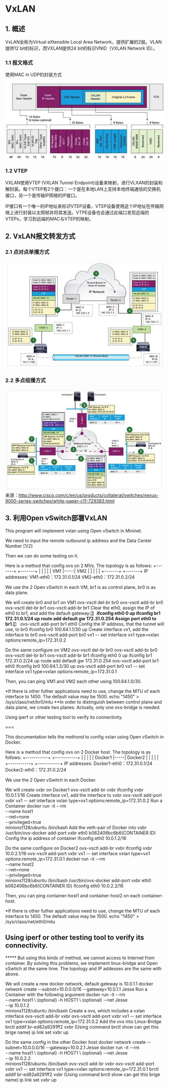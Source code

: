 # VxLAN
## 1. 概述
VxLAN全称为Virtual eXtensible Local Area Network，提供扩展的2层。VLAN提供12 bit的标识，而VXLAN提供24 bit的标识VNID（VXLAN Network ID）。
### 1.1 报文格式
使用MAC in UDP的封装方式

![](https://github.com/Minions1128/Tools/blob/master/img/vxlan_packet_format.jpg)
### 1.2 VTEP
VXLAN使用VTEP (VXLAN Tunnel Endpoint)设备来映射，进行VLXAN的封装和解封装。每个VTEP有2个接口：一个是在本地LAN上支持本地终端通信的交换机接口，另一个是传输IP网络的IP接口。

IP接口有一个唯一的IP地址来标识VTEP设备，VTEP设备使用这个IP地址在传输网络上进行封装以太网帧并将其发送。VTPE设备也会通过此端口发现远端的VTEPs，学习到远端的MAC与VTEP的映射。
## 2. VxLAN报文转发方式
### 2.1 点对点单播方式
![](https://github.com/Minions1128/Tools/blob/master/img/vxlan_unicast_forwarding_flow.jpg)
### 2.2 多点组播方式
![](https://github.com/Minions1128/Tools/blob/master/img/vxlan_mul_forwarding_flow.jpg)
来源：http://www.cisco.com/c/en/us/products/collateral/switches/nexus-9000-series-switches/white-paper-c11-729383.html
## 3. 利用Open vSwitch部署VxLAN


This program will implement vxlan using Open vSwitch in Mininet.

We need to input the remote outbound ip address and the Data Center Number [1/2]

Then we can do some testing on it.

Here is a method that config ovs on 2 MVs.
The topology is as follows:
    +-------+     +-------+
    |       |     |       |
    |  VM1  |-----|  VM2  |
    |       |     |       |
    +-------+     +-------+
IP addresses:
    VM1-eth0：172.31.0.1/24
    VM2-eth0：172.31.0.2/24

We use the 2 Open vSwitch in each VM, br1 is as control plane, br0 is as data plane.

We will create br0 and br1 on VM1
    ovs-vsctl del-br br0
    ovs-vsctl add-br br0
    ovs-vsctl del-br br1
    ovs-vsctl add-br br1
Clear the eth0, assign the IP of eth0 to br1, and add the default gateway.[**]
    ifconfig eth0 0 up
    ifconfig br1 172.31.0.1/24 up
    route add default gw 172.31.0.254
Assign port eth0 to br1.[**]
    ovs-vsctl add-port br1 eth0
Config the IP address, that the tunnel will use, to br0
    ifconfig br0 100.64.1.1/30 up
Create interface vx1, add the interface to br0
    ovs-vsctl add-port br0 vx1 -- set interface vx1 type=vxlan options:remote_ip=172.31.0.2

Do the same configure on VM2
    ovs-vsctl del-br br0
    ovs-vsctl add-br br0
    ovs-vsctl del-br br1
    ovs-vsctl add-br br1
    ifconfig eth0 0 up
    ifconfig br1 172.31.0.2/24 up
    route add default gw 172.31.0.254
    ovs-vsctl add-port br1 eth0
    ifconfig br0 100.64.1.2/30 up
    ovs-vsctl add-port br0 vx1 -- set interface vx1 type=vxlan options:remote_ip=172.31.0.1

Then, you can ping VM1 and VM2 each other using 100.64.1.0/30.

*If there is other futher applications need to use, change the MTU of each interface to 1450. The default value may be 1500.
    echo "1450" > /sys/class/net/br0/mtu
**In order to distinguish between control plane and data plane, we create two planes. Actually, only one ovs-bridge is needed.

Using iperf or other testing tool to verify its connectivity.




===







This documentation tells the methond to config vxlan using Open vSwitch in Docker.

Here is a method that config ovs on 2 Docker host.
The topology is as follows:
    +-----------+     +-----------+
    |           |     |           |
    |  Docker1  |-----|  Docker2  |
    |           |     |           |
    +-----------+     +-----------+
IP addresses:
    Docker1-eth0：172.31.0.1/24
    Docker2-eth0：172.31.0.2/24

We use the 2 Open vSwitch in each Docker.

We will create vxbr on Docker1
    ovs-vsctl add-br vxbr
    ifconfig vxbr 10.0.1.1/16
Create interface vx1, add the interface to vxbr
    ovs-vsctl add-port vxbr vx1 -- set interface vxlan type=vx1 options:remote_ip=172.31.0.2
Run a Container
    docker run -it --rm  \
        --name host1  \
        --net=none  \
        --privileged=true \
        minions1128/ubuntu /bin/bash
Add the veth-pair of Docker into vxbr
    /usr/bin/ovs-docker add-port vxbr eth0 b062406bc6b6(CONTAINER ID)
Config the ip address of container
    ifconfig eth0 10.0.1.2/16

Do the same configure on Docker2
    ovs-vsctl add-br vxbr
    ifconfig vxbr 10.0.2.1/16
    ovs-vsctl add-port vxbr vx1 -- set interface vxlan type=vx1 options:remote_ip=172.31.0.1
    docker run -it --rm  \
        --name host2  \
        --net=none  \
        --privileged=true \
        minions1128/ubuntu /bin/bash
    /usr/bin/ovs-docker add-port vxbr eth0 b062406bc6b6(CONTAINER ID)
    ifconfig eth0 10.0.2.2/16

Then, you can ping container-host1 and container-host2 on each container-host.

*If there is other futher applications need to use, change the MTU of each interface to 1450. The default value may be 1500.
    echo "1450" > /sys/class/net/eth0/mtu

Using iperf or other testing tool to verify its connectivity.
----------------------------------------------------------------------------------------------------------------------------------------
***** But using this kinds of method, we cannot access to Internet from container. 
By solving this problems, we implement linux-bridge and Open vSwtich at the same time.
The topology and IP addesses are the same with above.

We will create a new docker network, default gateway is 10.0.1.1
    docker network create --subnet=10.0.0.0/16 --gateway=10.0.1.1 Jesse
Run a Container with the following argument
    docker run -it --rm  \
        --name host1     \ (optional)
        -h HOST1  \        (optional)
        --net Jesse  \
        --ip 10.0.1.2  \
        minions1128/ubuntu /bin/bash
Create a ovs, which includes a vxlan interface
    ovs-vsctl add-br vxbr
    ovs-vsctl add-port vxbr vx1 -- set interface vx1 type=vxlan options:remote_ip=172.31.0.2
Add the ovs into Linux-Bridge
    brctl addif br-ed82a9291ff2 vxbr
    (Using command brctl show can get this brige name)
    ip link set vxbr up

Do the same config in the other Docker host
    docker network create --subnet=10.0.0.0/16 --gateway=10.0.2.1 Jesse
    docker run -it --rm  \
        --name host1     \ (optional)
        -h HOST1  \        (optional)
        --net Jesse  \
        --ip 10.0.2.2  \
        minions1128/ubuntu /bin/bash
    ovs-vsctl add-br vxbr
    ovs-vsctl add-port vxbr vx1 -- set interface vx1 type=vxlan options:remote_ip=172.31.0.1
    brctl addif br-ed82a9291ff2 vxbr
    (Using command brctl show can get this brige name)
    ip link set vxbr up
